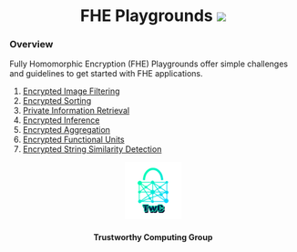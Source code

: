 <h1 align="center">FHE Playgrounds <a href="https://github.com/TrustworthyComputing/FHE-Playgrounds/blob/main/LICENSE"><img src="https://img.shields.io/badge/license-MIT-blue.svg"></a> </h1>


### Overview
Fully Homomorphic Encryption (FHE) Playgrounds offer simple challenges and guidelines to get started with FHE applications.

1. [Encrypted Image Filtering](./image-filtering)
2. [Encrypted Sorting](./sorting)
3. [Private Information Retrieval](./pir)
4. [Encrypted Inference](./inference)
5. [Encrypted Aggregation](./aggregation)
6. [Encrypted Functional Units](./functional-units)
7. [Encrypted String Similarity Detection](./string-similarity)


<p align="center">
    <img src="./logos/twc.png" height="20%" width="20%">
</p>
<h4 align="center">Trustworthy Computing Group</h4>
